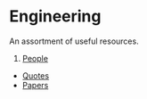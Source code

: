 # Engineering

An assortment of useful resources.

1. [People](people.md)
- [Quotes](quotes.md)
- [Papers](papers.md)
